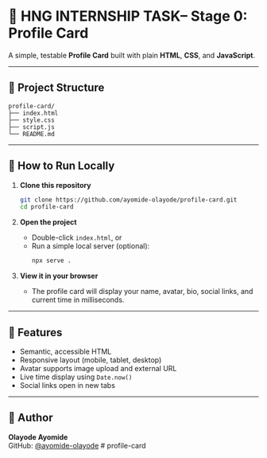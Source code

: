 # 🧩 HNG INTERNSHIP TASK– Stage 0: Profile Card

A simple, testable **Profile Card** built with plain **HTML**, **CSS**, and **JavaScript**.

---

## 📂 Project Structure

```
profile-card/
├── index.html
├── style.css
├── script.js
└── README.md
```

---

## 🚀 How to Run Locally

1. **Clone this repository**
   ```bash
   git clone https://github.com/ayomide-olayode/profile-card.git
   cd profile-card
   ```

2. **Open the project**
   - Double-click `index.html`, or  
   - Run a simple local server (optional):
     ```bash
     npx serve .
     ```

3. **View it in your browser**
   - The profile card will display your name, avatar, bio, social links, and current time in milliseconds.

---

## 📘 Features

- Semantic, accessible HTML  
- Responsive layout (mobile, tablet, desktop)  
- Avatar supports image upload and external URL  
- Live time display using `Date.now()`  
- Social links open in new tabs

---

## 👤 Author

**Olayode Ayomide**  
GitHub: [@ayomide-olayode](https://github.com/ayomide-olayode)
#   p r o f i l e - c a r d  
 